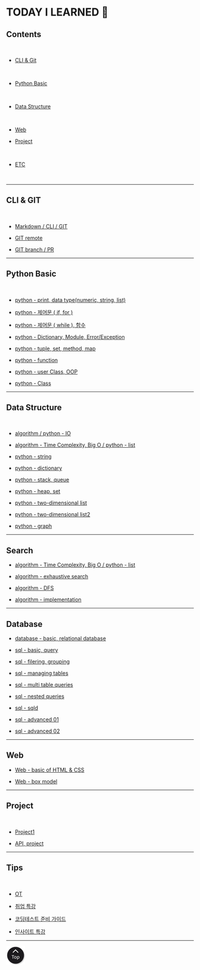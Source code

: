 <h1 class="myTitle">TODAY I LEARNED &#128214;</h1>


<link rel="stylesheet" type="text/css" href="assets/stylesheets/floating_btn.css"/>
<!--script type="text/javascript" src="http://code.jquery.com/jquery-latest.js"></script>
<script type="text/javascript" src="assets/javascripts/floating_btn.js"></script-->

<!--assets-->

<!--a style="display:scroll; position:fixed; bottom:10px; right:5px;" href="#" title="top"><img src="assets/images/btn_top.png"></a-->


## Contents
<br>

- [CLI & Git](#cli--git)
<br>

- [Python Basic](#python-basic)
<br>

- [Data Structure](#python-data-structure)
<br>

- [Web](#web)

- [Project](#project)
<br>

- [ETC](#tips)
<br>


-----

## CLI & GIT
<br>

- [Markdown / CLI / GIT](week01/day2/week01-2.md/#week01-2)

- [GIT remote](week01/day3/week01-3.md/#week01-3)

- [GIT branch / PR](week01/day4/week01-4.md/#week01-4)


-----


## Python Basic
<br>

- [python - print, data type(numeric, string, list)](week02/day1/week02-1.md/#week02-1)

- [python - 제어문 ( if, for )](week02/day2/week02-2.md/#week02-2)

- [python - 제어문 ( while ), 함수](week02/day3/week02-3.md/#week02-3)

- [python - Dictionary, Module, Error/Exception](week02/day4/week02-4.md/#week02-4)

- [python - tuple, set, method, map](week03/day1/week03-1.md/#week03-1)

- [python - function](week03/day2/week03-2.md/#week03-2)

- [python - user Class, OOP](week03/day3/week03-3.md/#week03-3)

- [python - Class](week03/day4/week03-4.md/#week03-4)


-----


## Data Structure
<br>

- [algorithm / python - IO](week04/day1/week04-1.md/#week04-1)

- [algorithm - Time Complexity, Big O / python - list](week04/day2/week04-2.md/#week04-2)

- [python - string](week04/day3/week04-3.md/#week04-3)

- [python - dictionary](week04/day4/week04-4.md/#week04-4)

- [python - stack, queue](week05/day1/week05-1.md/#week05-1)

- [python - heap, set](week05/day2/week05-2.md/#week05-2)

- [python - two-dimensional list](week06/day1/week06-1.md/#week06-1)

- [python - two-dimensional list2](week06/day2/week06-2.md/#week06-2)

- [python - graph](week06/day4/week06-4.md/#week06-4)


-----


## Search

- [algorithm - Time Complexity, Big O / python - list](week04/day2/week04-2.md/#week04-2)

- [algorithm - exhaustive search](week06/day3/week06-3.md/#week06-3)

- [algorithm - DFS](week07/day1/week07-1.md/#week07-1)

- [algorithm - implementation](week07/day2/week07-2.md/#week07-2)


-----


## Database

- [database - basic, relational database](week07/day3/week07-3.md)

- [sql - basic, query](week07/day4/week07-4.md)

- [sql - filering, grouping](week08/day1/week08-1.md)

- [sql - managing tables](week08/day2/week08-2.md)

- [sql - multi table queries](week08/day3/week08-3.md)

- [sql - nested queries](week08/day4/week08-4.md)

- [sql - sqld](week08/day5/week08-5.md)

- [sql - advanced 01](week09/day1/week09-1.md)

- [sql - advanced 02](week09/day2/week09-2.md)


-----


## Web

- [Web - basic of HTML & CSS](week09/day3/week09-3.md)

- [Web - box model](week09/day4/week09-4.md)


-----


## Project
<br>

- [Project1](week02/day5/week02-5.md/#week02-5)

- [API, project](week03/day5/week03-5.md/#week03-5)


-----


## Tips
<br>

- [OT](week01/day1/week01-1.md/#week01-1)

- [취업 특강](week01/day5/week01-5.md/#week01-5)

- [코딩테스트 준비 가이드](week04/day5/week04-5.md/#week04-5)

- [인사이트 특강](week09/day5/week09-5.md)


-----

<a class="myTopBtn" href="#"><img src="assets/images/btn_top.png"></a>
